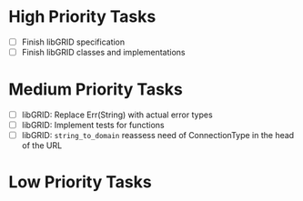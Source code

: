 # High Priority Tasks
 - [ ] Finish libGRID specification
 - [ ] Finish libGRID classes and implementations

# Medium Priority Tasks
 - [ ] libGRID: Replace Err(String) with actual error types
 - [ ] libGRID: Implement tests for functions
 - [ ] libGRID: `string_to_domain` reassess need of ConnectionType in the head of the URL 

# Low Priority Tasks
